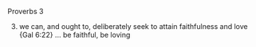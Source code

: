 Proverbs 3


3) we can, and ought to, deliberately seek to attain faithfulness and love
  {Gal 6:22} ... be faithful, be loving
